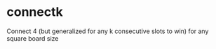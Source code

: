 # connectk
Connect 4 (but generalized for any k consecutive slots to win) for any square board size

